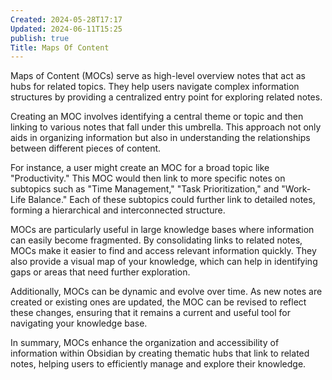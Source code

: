 ```yaml
---
Created: 2024-05-28T17:17
Updated: 2024-06-11T15:25
publish: true
Title: Maps Of Content
---
```

Maps of Content (MOCs) serve as high-level overview notes that act as hubs for related topics. They help users navigate complex information structures by providing a centralized entry point for exploring related notes.

Creating an MOC involves identifying a central theme or topic and then linking to various notes that fall under this umbrella. This approach not only aids in organizing information but also in understanding the relationships between different pieces of content.

For instance, a user might create an MOC for a broad topic like "Productivity." This MOC would then link to more specific notes on subtopics such as "Time Management," "Task Prioritization," and "Work-Life Balance." Each of these subtopics could further link to detailed notes, forming a hierarchical and interconnected structure.

MOCs are particularly useful in large knowledge bases where information can easily become fragmented. By consolidating links to related notes, MOCs make it easier to find and access relevant information quickly. They also provide a visual map of your knowledge, which can help in identifying gaps or areas that need further exploration.

Additionally, MOCs can be dynamic and evolve over time. As new notes are created or existing ones are updated, the MOC can be revised to reflect these changes, ensuring that it remains a current and useful tool for navigating your knowledge base.

In summary, MOCs enhance the organization and accessibility of information within Obsidian by creating thematic hubs that link to related notes, helping users to efficiently manage and explore their knowledge.